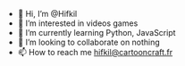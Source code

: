 - 👋 Hi, I’m @Hifkil
- 👀 I’m interested in videos games
- 🌱 I’m currently learning Python, JavaScript
- 💞️ I’m looking to collaborate on nothing
- 📫 How to reach me hifkil@cartooncraft.fr
<!---
Hifkil/Hifkil is a ✨ special ✨ repository because its `README.md` (this file) appears on your GitHub profile.
You can click the Preview link to take a look at your changes.
--->
